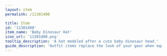 ```yaml
---
layout: item
permalink: /11301408

title: Item
id: '11301408'
item_name: 'Baby Dinosaur Hat'
icon_url: '11301408.png'
tooltip_description: 'A hat modeled after a cute baby dinosaur head.'
guide_description: 'Outfit items replace the look of your gear when equipped.'
---
```

